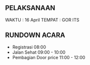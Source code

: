 ## PELAKSANAAN

WAKTU : 16 April 
TEMPAT : GOR ITS

## RUNDOWN ACARA

- Registrasi    08:00
- Jalan Sehat   09:00 - 10:00
- Pembagian Door price 11:00 - 12:00